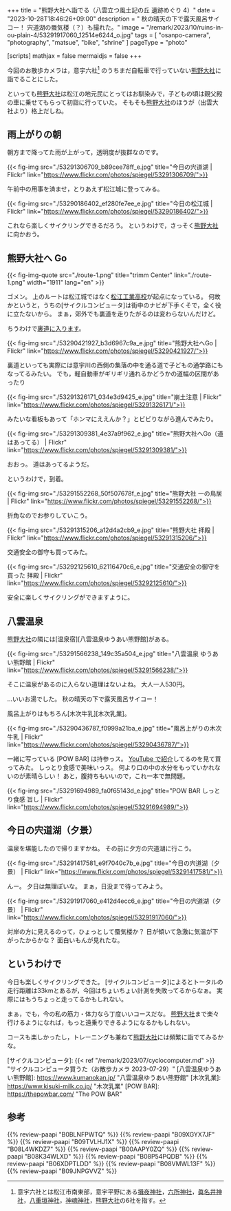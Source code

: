 +++
title = "熊野大社へ詣でる（八雲立つ風土記の丘 遺跡めぐり 4）"
date =  "2023-10-28T18:46:26+09:00"
description = " 秋の晴天の下で露天風呂サイコー！ 宍道湖の蜃気楼（？）も撮れた。"
image = "/remark/2023/10/ruins-in-ou-plain-4/53291917060_12514e6244_o.jpg"
tags = [ "osanpo-camera", "photography", "matsue", "bike", "shrine" ]
pageType = "photo"

[scripts]
  mathjax = false
  mermaidjs = false
+++

今回のお散歩カメラは，意宇六社[^iu6] のうちまだ自転車で行っていない[熊野大社]に詣でることにした。

[^iu6]: 意宇六社とは松江市南東部，意宇平野にある[揖夜神社]，[六所神社]，[眞名井神社]，[八重垣神社]，[神魂神社]，[熊野大社]の6社を指す。

といっても[熊野大社]は松江の地元民にとってはお馴染みで，子どもの頃は親父殿の車に乗せてもらって初詣に行っていた。
そもそも[熊野大社]のほうが（出雲大社より）格上だしね。

## 雨上がりの朝

朝方まで降ってた雨が上がって，透明度が抜群なのです。

{{< fig-img src="./53291306709_b89cee78ff_e.jpg" title="今日の宍道湖 | Flickr" link="https://www.flickr.com/photos/spiegel/53291306709/">}}

午前中の用事を済ませ，とりあえず松江城に登ってみる。

{{< fig-img src="./53290186402_ef280fe7ee_e.jpg" title="今日の松江城 | Flickr" link="https://www.flickr.com/photos/spiegel/53290186402/">}}

これなら楽しくサイクリングできるだろう。
というわけで，さっそく[熊野大社]に向かおう。

## 熊野大社へ Go

{{< fig-img-quote src="./route-1.png" title="trimm Center" link="./route-1.png" width="1911" lang="en" >}}

ゴメン。
上のルートは松江城ではなく[松江工業高校](https://maps.app.goo.gl/kxeazxDzsa7idRT87)が起点になっている。
何故かというと，うちの[サイクルコンピュータ]は街中のナビが下手くそで，全く役に立たないから。
まぁ，郊外でも裏道を走りたがるのは変わらないんだけど。

ちうわけで[裏道に入ります](https://maps.app.goo.gl/sZvXJeYoerp6G2GN6)。

{{< fig-img src="./53290421927_b3d6967c9a_e.jpg" title="熊野大社へGo | Flickr" link="https://www.flickr.com/photos/spiegel/53290421927/">}}

裏道といっても実際には意宇川の西側の集落の中を通る道で子どもの通学路にもなってるみたい。
でも，軽自動車がギリギリ通れるかどうかの道幅の区間があったり

{{< fig-img src="./53291326171_034e3d9425_e.jpg" title="崩土注意 | Flickr" link="https://www.flickr.com/photos/spiegel/53291326171/">}}

みたいな看板もあって「ホンマにええんか？」とビビりながら進んでみたり。

{{< fig-img src="./53291309381_4e37a9f962_e.jpg" title="熊野大社へGo（道はあってる） | Flickr" link="https://www.flickr.com/photos/spiegel/53291309381/">}}

おおっ。
道はあってるようだ。

というわけで，到着。

{{< fig-img src="./53291552268_50f507678f_e.jpg" title="熊野大社 一の鳥居 | Flickr" link="https://www.flickr.com/photos/spiegel/53291552268/">}}

折角なのでお参りしていこう。

{{< fig-img src="./53291315206_a12d4a2cb9_e.jpg" title="熊野大社 拝殿 | Flickr" link="https://www.flickr.com/photos/spiegel/53291315206/">}}

交通安全の御守も買ってみた。

{{< fig-img src="./53292125610_62116470c6_e.jpg" title="交通安全の御守を買った 拝殿 | Flickr" link="https://www.flickr.com/photos/spiegel/53292125610/">}}

安全に楽しくサイクリングができますように。

## 八雲温泉

[熊野大社]の隣には[温泉宿][八雲温泉ゆうあい熊野館]がある。

{{< fig-img src="./53291566238_149c35a504_e.jpg" title="八雲温泉 ゆうあい熊野館 | Flickr" link="https://www.flickr.com/photos/spiegel/53291566238/">}}

そこに温泉があるのに入らない道理はないよね。
大人一人530円。

...いいお湯でした。
秋の晴天の下で露天風呂サイコー！

風呂上がりはもちろん[木次牛乳][木次乳業]。

{{< fig-img src="./53290436787_f0999a21ba_e.jpg" title="風呂上がりの木次牛乳 | Flickr" link="https://www.flickr.com/photos/spiegel/53290436787/">}}

一緒に写っている [POW BAR] は持参っス。
[YouTube で紹介](https://www.youtube.com/watch?v=A6SMbaB8pkc "広島の直線２km舗装路へサイクリングに行ってきました。 - YouTube")してるのを見て買ってみた。
しっとり食感で美味いっス。
何より口の中の水分をもっていかれないのが素晴らしい！ あと，腹持ちもいいので，これ一本で無問題。

{{< fig-img src="./53291694989_fa0f65143d_e.jpg" title="POW BAR しっとり食感 旨し | Flickr" link="https://www.flickr.com/photos/spiegel/53291694989/">}}

## 今日の宍道湖（夕景）

温泉を堪能したので帰りますかね。
その前に夕方の宍道湖に行こう。

{{< fig-img src="./53291417581_e9f7040c7b_e.jpg" title="今日の宍道湖（夕景） | Flickr" link="https://www.flickr.com/photos/spiegel/53291417581/">}}

んー。
夕日は無理ぽいな。
まぁ，日没まで待ってみよう。

{{< fig-img src="./53291917060_e412d4ecc6_e.jpg" title="今日の宍道湖（夕景） | Flickr" link="https://www.flickr.com/photos/spiegel/53291917060/">}}

対岸の方に見えるのって，ひょっとして蜃気楼か？ 日が傾いて急激に気温が下がったからかな？ 面白いもんが見れたな。

## というわけで

今日も楽しくサイクリングできた。
[サイクルコンピュータ]によるとトータルの走行距離は33kmとあるが，今回はちょいちょい計測を失敗ってるからなぁ。
実際にはもうちょっと走ってるかもしれない。

まぁ，でも，今の私の筋力・体力なら丁度いいコースだな。
[熊野大社]まで楽々行けるようになれば，もっと遠乗りできるようになるかもしれない。

コースも楽しかったし，トレーニングも兼ねて[熊野大社]には頻繁に詣でてみるかな。

[揖夜神社]: https://maps.app.goo.gl/iUGu79bh4BSm4GSYA
[六所神社]: ttps://maps.app.goo.gl/SPuX6QUhQDjuwJqY7
[眞名井神社]: https://maps.app.goo.gl/nyh3AEE3PAW3LowZ6
[八重垣神社]: https://maps.app.goo.gl/XDujWAcnq2N6RrjUA
[神魂神社]: https://maps.app.goo.gl/fTkqQa5wrEpYfaAj9
[熊野大社]: https://maps.app.goo.gl/3iGHW49pdHp3syxK8
[島根県立図書館]: https://www.library.pref.shimane.lg.jp/ "島根県立図書館"
[サイクルコンピュータ]: {{< ref "/remark/2023/07/cyclocomputer.md" >}} "サイクルコンピュータ買うた（お散歩カメラ 2023-07-29）"
[八雲温泉ゆうあい熊野館]: https://www.kumanokan.jp/ "八雲温泉ゆうあい熊野館"
[木次乳業]: https://www.kisuki-milk.co.jp/ "木次乳業"
[POW BAR]: https://thepowbar.com/ "The POW BAR"

## 参考

{{% review-paapi "B0BLNFPWTQ" %}} <!-- trimm ROLLIN サイクルコンピュータ -->
{{% review-paapi "B09XGYX7JF" %}} <!-- GARMIN vívosmart 5 -->
{{% review-paapi "B09TVLHJ1X" %}} <!-- Shokz OpenRun Mini 骨伝導ヘッドセット -->
{{% review-paapi "B08L4WKDZ7" %}} <!-- PowerShot ZOOM -->
{{% review-paapi "B00AAPY0ZQ" %}} <!-- パンク修理剤 -->
{{% review-paapi "B08K34WLXD" %}} <!-- ステムバッグ（stem bag） -->
{{% review-paapi "B08P54PQDB" %}} <!-- メッセンジャーバッグ -->
{{% review-paapi "B06XDPTLDD" %}} <!-- ブドウ糖 -->
{{% review-paapi "B08VMWL13F" %}} <!-- VAAM -->
{{% review-paapi "B09JNPGVVZ" %}} <!-- POW BAR -->
